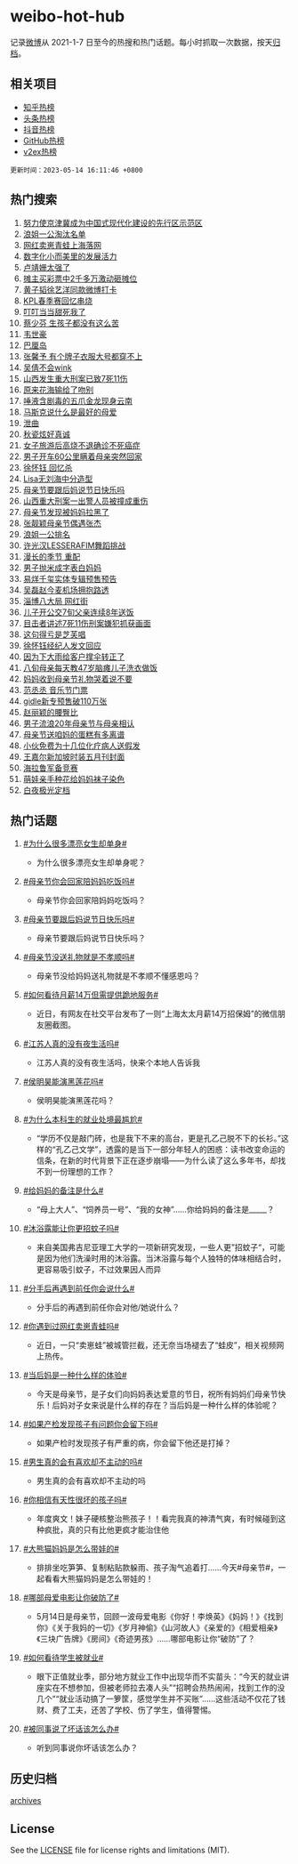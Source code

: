 # weibo-hot-hub

记录[微博](https://www.weibo.com)从 2021-1-7 日至今的热搜和热门话题。每小时抓取一次数据，按天[归档](archives)。

## 相关项目

- [知乎热榜](https://github.com/lonnyzhang423/zhihu-hot-hub)
- [头条热榜](https://github.com/lonnyzhang423/toutiao-hot-hub)
- [抖音热榜](https://github.com/lonnyzhang423/douyin-hot-hub)
- [GitHub热榜](https://github.com/lonnyzhang423/github-hot-hub)
- [v2ex热榜](https://github.com/lonnyzhang423/v2ex-hot-hub)


`更新时间：2023-05-14 16:11:46 +0800`

## 热门搜索

1. [努力使京津冀成为中国式现代化建设的先行区示范区](https://m.weibo.cn/search?containerid=100103type%3D1%26t%3D10%26q%3D%23%E5%8A%AA%E5%8A%9B%E4%BD%BF%E4%BA%AC%E6%B4%A5%E5%86%80%E6%88%90%E4%B8%BA%E4%B8%AD%E5%9B%BD%E5%BC%8F%E7%8E%B0%E4%BB%A3%E5%8C%96%E5%BB%BA%E8%AE%BE%E7%9A%84%E5%85%88%E8%A1%8C%E5%8C%BA%E7%A4%BA%E8%8C%83%E5%8C%BA%23&stream_entry_id=51&isnewpage=1&extparam=seat%3D1%26pos%3D0%26c_type%3D51%26dgr%3D0%26cate%3D10103%26stream_entry_id%3D51%26filter_type%3Drealtimehot%26display_time%3D1684051906%26pre_seqid%3D1684051906013027197139&luicode=10000011&lfid=106003type%253D25%2526t%253D3%2526disable_hot%253D1%2526filter_type%253Drealtimehot)
1. [浪姐一公淘汰名单](https://m.weibo.cn/search?containerid=100103type%3D1%26t%3D10%26q%3D%E6%B5%AA%E5%A7%90%E4%B8%80%E5%85%AC%E6%B7%98%E6%B1%B0%E5%90%8D%E5%8D%95&stream_entry_id=31&isnewpage=1&extparam=seat%3D1%26pos%3D0%26c_type%3D31%26lcate%3D5001%26flag%3D1%26q%3D%25E6%25B5%25AA%25E5%25A7%2590%25E4%25B8%2580%25E5%2585%25AC%25E6%25B7%2598%25E6%25B1%25B0%25E5%2590%258D%25E5%258D%2595%26band_rank%3D1%26filter_type%3Drealtimehot%26realpos%3D1%26dgr%3D0%26cate%3D5001%26stream_entry_id%3D31%26display_time%3D1684051906%26pre_seqid%3D1684051906013027197139&luicode=10000011&lfid=106003type%253D25%2526t%253D3%2526disable_hot%253D1%2526filter_type%253Drealtimehot)
1. [网红卖崽青蛙上海落网](https://m.weibo.cn/search?containerid=100103type%3D1%26t%3D10%26q%3D%23%E7%BD%91%E7%BA%A2%E5%8D%96%E5%B4%BD%E9%9D%92%E8%9B%99%E4%B8%8A%E6%B5%B7%E8%90%BD%E7%BD%91%23&stream_entry_id=31&isnewpage=1&extparam=seat%3D1%26pos%3D1%26c_type%3D31%26lcate%3D5001%26flag%3D2%26q%3D%2523%25E7%25BD%2591%25E7%25BA%25A2%25E5%258D%2596%25E5%25B4%25BD%25E9%259D%2592%25E8%259B%2599%25E4%25B8%258A%25E6%25B5%25B7%25E8%2590%25BD%25E7%25BD%2591%2523%26band_rank%3D2%26filter_type%3Drealtimehot%26realpos%3D2%26dgr%3D0%26cate%3D5001%26stream_entry_id%3D31%26display_time%3D1684051906%26pre_seqid%3D1684051906013027197139&luicode=10000011&lfid=106003type%253D25%2526t%253D3%2526disable_hot%253D1%2526filter_type%253Drealtimehot)
1. [数字化小而美里的发展活力](https://m.weibo.cn/search?containerid=100103type%3D1%26t%3D10%26q%3D%23%E6%95%B0%E5%AD%97%E5%8C%96%E5%B0%8F%E8%80%8C%E7%BE%8E%E9%87%8C%E7%9A%84%E5%8F%91%E5%B1%95%E6%B4%BB%E5%8A%9B%23&stream_entry_id=31&isnewpage=1&extparam=seat%3D1%26pos%3D2%26c_type%3D31%26lcate%3D5001%26flag%3D0%26q%3D%2523%25E6%2595%25B0%25E5%25AD%2597%25E5%258C%2596%25E5%25B0%258F%25E8%2580%258C%25E7%25BE%258E%25E9%2587%258C%25E7%259A%2584%25E5%258F%2591%25E5%25B1%2595%25E6%25B4%25BB%25E5%258A%259B%2523%26band_rank%3D3%26filter_type%3Drealtimehot%26realpos%3D3%26dgr%3D0%26cate%3D5001%26stream_entry_id%3D31%26display_time%3D1684051906%26pre_seqid%3D1684051906013027197139&luicode=10000011&lfid=106003type%253D25%2526t%253D3%2526disable_hot%253D1%2526filter_type%253Drealtimehot)
1. [卢靖姗太强了](https://m.weibo.cn/search?containerid=100103type%3D1%26t%3D10%26q%3D%E5%8D%A2%E9%9D%96%E5%A7%97%E5%A4%AA%E5%BC%BA%E4%BA%86&stream_entry_id=31&isnewpage=1&extparam=seat%3D1%26pos%3D3%26c_type%3D31%26lcate%3D5001%26flag%3D2%26q%3D%25E5%258D%25A2%25E9%259D%2596%25E5%25A7%2597%25E5%25A4%25AA%25E5%25BC%25BA%25E4%25BA%2586%26band_rank%3D4%26filter_type%3Drealtimehot%26realpos%3D4%26dgr%3D0%26cate%3D5001%26stream_entry_id%3D31%26display_time%3D1684051906%26pre_seqid%3D1684051906013027197139&luicode=10000011&lfid=106003type%253D25%2526t%253D3%2526disable_hot%253D1%2526filter_type%253Drealtimehot)
1. [摊主买彩票中2千多万激动砸摊位](https://m.weibo.cn/search?containerid=100103type%3D1%26t%3D10%26q%3D%23%E6%91%8A%E4%B8%BB%E4%B9%B0%E5%BD%A9%E7%A5%A8%E4%B8%AD2%E5%8D%83%E5%A4%9A%E4%B8%87%E6%BF%80%E5%8A%A8%E7%A0%B8%E6%91%8A%E4%BD%8D%23&stream_entry_id=31&isnewpage=1&extparam=seat%3D1%26pos%3D4%26c_type%3D31%26lcate%3D5001%26flag%3D2%26q%3D%2523%25E6%2591%258A%25E4%25B8%25BB%25E4%25B9%25B0%25E5%25BD%25A9%25E7%25A5%25A8%25E4%25B8%25AD2%25E5%258D%2583%25E5%25A4%259A%25E4%25B8%2587%25E6%25BF%2580%25E5%258A%25A8%25E7%25A0%25B8%25E6%2591%258A%25E4%25BD%258D%2523%26band_rank%3D5%26filter_type%3Drealtimehot%26realpos%3D5%26dgr%3D0%26cate%3D5001%26stream_entry_id%3D31%26display_time%3D1684051906%26pre_seqid%3D1684051906013027197139&luicode=10000011&lfid=106003type%253D25%2526t%253D3%2526disable_hot%253D1%2526filter_type%253Drealtimehot)
1. [黄子韬徐艺洋同款微博打卡](https://m.weibo.cn/search?containerid=100103type%3D1%26t%3D10%26q%3D%23%E9%BB%84%E5%AD%90%E9%9F%AC%E5%BE%90%E8%89%BA%E6%B4%8B%E5%90%8C%E6%AC%BE%E5%BE%AE%E5%8D%9A%E6%89%93%E5%8D%A1%23&stream_entry_id=31&isnewpage=1&extparam=seat%3D1%26pos%3D5%26c_type%3D31%26lcate%3D5001%26flag%3D1%26q%3D%2523%25E9%25BB%2584%25E5%25AD%2590%25E9%259F%25AC%25E5%25BE%2590%25E8%2589%25BA%25E6%25B4%258B%25E5%2590%258C%25E6%25AC%25BE%25E5%25BE%25AE%25E5%258D%259A%25E6%2589%2593%25E5%258D%25A1%2523%26band_rank%3D6%26filter_type%3Drealtimehot%26realpos%3D6%26dgr%3D0%26cate%3D5001%26stream_entry_id%3D31%26display_time%3D1684051906%26pre_seqid%3D1684051906013027197139&luicode=10000011&lfid=106003type%253D25%2526t%253D3%2526disable_hot%253D1%2526filter_type%253Drealtimehot)
1. [KPL春季赛回忆串烧](https://m.weibo.cn/search?containerid=100103type%3D1%26t%3D10%26q%3D%23KPL%E6%98%A5%E5%AD%A3%E8%B5%9B%E5%9B%9E%E5%BF%86%E4%B8%B2%E7%83%A7%23&stream_entry_id=31&isnewpage=1&extparam=seat%3D1%26pos%3D6%26c_type%3D31%26lcate%3D5001%26adid%3D189089%26q%3D%2523KPL%25E6%2598%25A5%25E5%25AD%25A3%25E8%25B5%259B%25E5%259B%259E%25E5%25BF%2586%25E4%25B8%25B2%25E7%2583%25A7%2523%26band_rank%3D7%26filter_type%3Drealtimehot%26stream_entry_id%3D31%26dgr%3D0%26is_ad_pos%3D1%26cate%3D5001%26display_time%3D1684051906%26pre_seqid%3D1684051906013027197139&luicode=10000011&lfid=106003type%253D25%2526t%253D3%2526disable_hot%253D1%2526filter_type%253Drealtimehot)
1. [叮叮当当甜死我了](https://m.weibo.cn/search?containerid=100103type%3D1%26t%3D10%26q%3D%E5%8F%AE%E5%8F%AE%E5%BD%93%E5%BD%93%E7%94%9C%E6%AD%BB%E6%88%91%E4%BA%86&stream_entry_id=31&isnewpage=1&extparam=seat%3D1%26pos%3D7%26c_type%3D31%26lcate%3D5001%26flag%3D16%26q%3D%25E5%258F%25AE%25E5%258F%25AE%25E5%25BD%2593%25E5%25BD%2593%25E7%2594%259C%25E6%25AD%25BB%25E6%2588%2591%25E4%25BA%2586%26band_rank%3D7%26filter_type%3Drealtimehot%26realpos%3D7%26dgr%3D0%26cate%3D5001%26stream_entry_id%3D31%26display_time%3D1684051906%26pre_seqid%3D1684051906013027197139&luicode=10000011&lfid=106003type%253D25%2526t%253D3%2526disable_hot%253D1%2526filter_type%253Drealtimehot)
1. [蔡少芬 生孩子都没有这么苦](https://m.weibo.cn/search?containerid=100103type%3D1%26t%3D10%26q%3D%E8%94%A1%E5%B0%91%E8%8A%AC+%E7%94%9F%E5%AD%A9%E5%AD%90%E9%83%BD%E6%B2%A1%E6%9C%89%E8%BF%99%E4%B9%88%E8%8B%A6&stream_entry_id=31&isnewpage=1&extparam=seat%3D1%26pos%3D8%26c_type%3D31%26lcate%3D5001%26flag%3D2%26q%3D%25E8%2594%25A1%25E5%25B0%2591%25E8%258A%25AC%2520%25E7%2594%259F%25E5%25AD%25A9%25E5%25AD%2590%25E9%2583%25BD%25E6%25B2%25A1%25E6%259C%2589%25E8%25BF%2599%25E4%25B9%2588%25E8%258B%25A6%26band_rank%3D8%26filter_type%3Drealtimehot%26realpos%3D8%26dgr%3D0%26cate%3D5001%26stream_entry_id%3D31%26display_time%3D1684051906%26pre_seqid%3D1684051906013027197139&luicode=10000011&lfid=106003type%253D25%2526t%253D3%2526disable_hot%253D1%2526filter_type%253Drealtimehot)
1. [韦世豪](https://m.weibo.cn/search?containerid=100103type%3D1%26t%3D10%26q%3D%E9%9F%A6%E4%B8%96%E8%B1%AA&stream_entry_id=31&isnewpage=1&extparam=seat%3D1%26pos%3D9%26c_type%3D31%26lcate%3D5001%26flag%3D1%26q%3D%25E9%259F%25A6%25E4%25B8%2596%25E8%25B1%25AA%26band_rank%3D9%26filter_type%3Drealtimehot%26realpos%3D9%26dgr%3D0%26cate%3D5001%26stream_entry_id%3D31%26display_time%3D1684051906%26pre_seqid%3D1684051906013027197139&luicode=10000011&lfid=106003type%253D25%2526t%253D3%2526disable_hot%253D1%2526filter_type%253Drealtimehot)
1. [巴厘岛](https://m.weibo.cn/search?containerid=100103type%3D1%26t%3D10%26q%3D%E5%B7%B4%E5%8E%98%E5%B2%9B&stream_entry_id=31&isnewpage=1&extparam=seat%3D1%26pos%3D10%26c_type%3D31%26lcate%3D5001%26flag%3D0%26q%3D%25E5%25B7%25B4%25E5%258E%2598%25E5%25B2%259B%26band_rank%3D10%26filter_type%3Drealtimehot%26realpos%3D10%26dgr%3D0%26cate%3D5001%26stream_entry_id%3D31%26display_time%3D1684051906%26pre_seqid%3D1684051906013027197139&luicode=10000011&lfid=106003type%253D25%2526t%253D3%2526disable_hot%253D1%2526filter_type%253Drealtimehot)
1. [张馨予 有个牌子衣服大号都穿不上](https://m.weibo.cn/search?containerid=100103type%3D1%26t%3D10%26q%3D%E5%BC%A0%E9%A6%A8%E4%BA%88+%E6%9C%89%E4%B8%AA%E7%89%8C%E5%AD%90%E8%A1%A3%E6%9C%8D%E5%A4%A7%E5%8F%B7%E9%83%BD%E7%A9%BF%E4%B8%8D%E4%B8%8A&stream_entry_id=31&isnewpage=1&extparam=seat%3D1%26pos%3D11%26c_type%3D31%26lcate%3D5001%26flag%3D2%26q%3D%25E5%25BC%25A0%25E9%25A6%25A8%25E4%25BA%2588%2520%25E6%259C%2589%25E4%25B8%25AA%25E7%2589%258C%25E5%25AD%2590%25E8%25A1%25A3%25E6%259C%258D%25E5%25A4%25A7%25E5%258F%25B7%25E9%2583%25BD%25E7%25A9%25BF%25E4%25B8%258D%25E4%25B8%258A%26band_rank%3D11%26filter_type%3Drealtimehot%26realpos%3D11%26dgr%3D0%26cate%3D5001%26stream_entry_id%3D31%26display_time%3D1684051906%26pre_seqid%3D1684051906013027197139&luicode=10000011&lfid=106003type%253D25%2526t%253D3%2526disable_hot%253D1%2526filter_type%253Drealtimehot)
1. [吴倩不会wink](https://m.weibo.cn/search?containerid=100103type%3D1%26t%3D10%26q%3D%23%E5%90%B4%E5%80%A9%E4%B8%8D%E4%BC%9Awink%23&stream_entry_id=31&isnewpage=1&extparam=seat%3D1%26pos%3D12%26c_type%3D31%26lcate%3D5001%26flag%3D0%26q%3D%2523%25E5%2590%25B4%25E5%2580%25A9%25E4%25B8%258D%25E4%25BC%259Awink%2523%26band_rank%3D12%26filter_type%3Drealtimehot%26realpos%3D12%26dgr%3D0%26cate%3D5001%26stream_entry_id%3D31%26display_time%3D1684051906%26pre_seqid%3D1684051906013027197139&luicode=10000011&lfid=106003type%253D25%2526t%253D3%2526disable_hot%253D1%2526filter_type%253Drealtimehot)
1. [山西发生重大刑案已致7死11伤](https://m.weibo.cn/search?containerid=100103type%3D1%26t%3D10%26q%3D%23%E5%B1%B1%E8%A5%BF%E5%8F%91%E7%94%9F%E9%87%8D%E5%A4%A7%E5%88%91%E6%A1%88%E5%B7%B2%E8%87%B47%E6%AD%BB11%E4%BC%A4%23&stream_entry_id=31&isnewpage=1&extparam=seat%3D1%26pos%3D13%26c_type%3D31%26lcate%3D5001%26flag%3D0%26q%3D%2523%25E5%25B1%25B1%25E8%25A5%25BF%25E5%258F%2591%25E7%2594%259F%25E9%2587%258D%25E5%25A4%25A7%25E5%2588%2591%25E6%25A1%2588%25E5%25B7%25B2%25E8%2587%25B47%25E6%25AD%25BB11%25E4%25BC%25A4%2523%26band_rank%3D13%26filter_type%3Drealtimehot%26realpos%3D13%26dgr%3D0%26cate%3D5001%26stream_entry_id%3D31%26display_time%3D1684051906%26pre_seqid%3D1684051906013027197139&luicode=10000011&lfid=106003type%253D25%2526t%253D3%2526disable_hot%253D1%2526filter_type%253Drealtimehot)
1. [原来花海输给了吻别](https://m.weibo.cn/search?containerid=100103type%3D1%26t%3D10%26q%3D%E5%8E%9F%E6%9D%A5%E8%8A%B1%E6%B5%B7%E8%BE%93%E7%BB%99%E4%BA%86%E5%90%BB%E5%88%AB&stream_entry_id=31&isnewpage=1&extparam=seat%3D1%26pos%3D14%26c_type%3D31%26lcate%3D5001%26flag%3D0%26q%3D%25E5%258E%259F%25E6%259D%25A5%25E8%258A%25B1%25E6%25B5%25B7%25E8%25BE%2593%25E7%25BB%2599%25E4%25BA%2586%25E5%2590%25BB%25E5%2588%25AB%26band_rank%3D14%26filter_type%3Drealtimehot%26realpos%3D14%26dgr%3D0%26cate%3D5001%26stream_entry_id%3D31%26display_time%3D1684051906%26pre_seqid%3D1684051906013027197139&luicode=10000011&lfid=106003type%253D25%2526t%253D3%2526disable_hot%253D1%2526filter_type%253Drealtimehot)
1. [唾液含剧毒的五爪金龙现身云南](https://m.weibo.cn/search?containerid=100103type%3D1%26t%3D10%26q%3D%23%E5%94%BE%E6%B6%B2%E5%90%AB%E5%89%A7%E6%AF%92%E7%9A%84%E4%BA%94%E7%88%AA%E9%87%91%E9%BE%99%E7%8E%B0%E8%BA%AB%E4%BA%91%E5%8D%97%23&stream_entry_id=31&isnewpage=1&extparam=seat%3D1%26pos%3D15%26c_type%3D31%26lcate%3D5001%26flag%3D0%26q%3D%2523%25E5%2594%25BE%25E6%25B6%25B2%25E5%2590%25AB%25E5%2589%25A7%25E6%25AF%2592%25E7%259A%2584%25E4%25BA%2594%25E7%2588%25AA%25E9%2587%2591%25E9%25BE%2599%25E7%258E%25B0%25E8%25BA%25AB%25E4%25BA%2591%25E5%258D%2597%2523%26band_rank%3D15%26filter_type%3Drealtimehot%26realpos%3D15%26dgr%3D0%26cate%3D5001%26stream_entry_id%3D31%26display_time%3D1684051906%26pre_seqid%3D1684051906013027197139&luicode=10000011&lfid=106003type%253D25%2526t%253D3%2526disable_hot%253D1%2526filter_type%253Drealtimehot)
1. [马斯克说什么是最好的母爱](https://m.weibo.cn/search?containerid=100103type%3D1%26t%3D10%26q%3D%23%E9%A9%AC%E6%96%AF%E5%85%8B%E8%AF%B4%E4%BB%80%E4%B9%88%E6%98%AF%E6%9C%80%E5%A5%BD%E7%9A%84%E6%AF%8D%E7%88%B1%23&stream_entry_id=31&isnewpage=1&extparam=seat%3D1%26pos%3D16%26c_type%3D31%26lcate%3D5001%26adid%3D189062%26q%3D%2523%25E9%25A9%25AC%25E6%2596%25AF%25E5%2585%258B%25E8%25AF%25B4%25E4%25BB%2580%25E4%25B9%2588%25E6%2598%25AF%25E6%259C%2580%25E5%25A5%25BD%25E7%259A%2584%25E6%25AF%258D%25E7%2588%25B1%2523%26band_rank%3D16%26filter_type%3Drealtimehot%26realpos%3D16%26dgr%3D0%26cate%3D5001%26stream_entry_id%3D31%26flag%3D0%26display_time%3D1684051906%26pre_seqid%3D1684051906013027197139&luicode=10000011&lfid=106003type%253D25%2526t%253D3%2526disable_hot%253D1%2526filter_type%253Drealtimehot)
1. [泄曲](https://m.weibo.cn/search?containerid=100103type%3D1%26t%3D10%26q%3D%E6%B3%84%E6%9B%B2&stream_entry_id=31&isnewpage=1&extparam=seat%3D1%26pos%3D17%26c_type%3D31%26lcate%3D5001%26flag%3D1%26q%3D%25E6%25B3%2584%25E6%259B%25B2%26band_rank%3D17%26filter_type%3Drealtimehot%26realpos%3D17%26dgr%3D0%26cate%3D5001%26stream_entry_id%3D31%26display_time%3D1684051906%26pre_seqid%3D1684051906013027197139&luicode=10000011&lfid=106003type%253D25%2526t%253D3%2526disable_hot%253D1%2526filter_type%253Drealtimehot)
1. [秋瓷炫好真诚](https://m.weibo.cn/search?containerid=100103type%3D1%26t%3D10%26q%3D%E7%A7%8B%E7%93%B7%E7%82%AB%E5%A5%BD%E7%9C%9F%E8%AF%9A&stream_entry_id=31&isnewpage=1&extparam=seat%3D1%26pos%3D18%26c_type%3D31%26lcate%3D5001%26flag%3D0%26q%3D%25E7%25A7%258B%25E7%2593%25B7%25E7%2582%25AB%25E5%25A5%25BD%25E7%259C%259F%25E8%25AF%259A%26band_rank%3D18%26filter_type%3Drealtimehot%26realpos%3D18%26dgr%3D0%26cate%3D5001%26stream_entry_id%3D31%26display_time%3D1684051906%26pre_seqid%3D1684051906013027197139&luicode=10000011&lfid=106003type%253D25%2526t%253D3%2526disable_hot%253D1%2526filter_type%253Drealtimehot)
1. [女子旅游后高烧不退确诊不死癌症](https://m.weibo.cn/search?containerid=100103type%3D1%26t%3D10%26q%3D%23%E5%A5%B3%E5%AD%90%E6%97%85%E6%B8%B8%E5%90%8E%E9%AB%98%E7%83%A7%E4%B8%8D%E9%80%80%E7%A1%AE%E8%AF%8A%E4%B8%8D%E6%AD%BB%E7%99%8C%E7%97%87%23&stream_entry_id=31&isnewpage=1&extparam=seat%3D1%26pos%3D19%26c_type%3D31%26lcate%3D5001%26flag%3D0%26q%3D%2523%25E5%25A5%25B3%25E5%25AD%2590%25E6%2597%2585%25E6%25B8%25B8%25E5%2590%258E%25E9%25AB%2598%25E7%2583%25A7%25E4%25B8%258D%25E9%2580%2580%25E7%25A1%25AE%25E8%25AF%258A%25E4%25B8%258D%25E6%25AD%25BB%25E7%2599%258C%25E7%2597%2587%2523%26band_rank%3D19%26filter_type%3Drealtimehot%26realpos%3D19%26dgr%3D0%26cate%3D5001%26stream_entry_id%3D31%26display_time%3D1684051906%26pre_seqid%3D1684051906013027197139&luicode=10000011&lfid=106003type%253D25%2526t%253D3%2526disable_hot%253D1%2526filter_type%253Drealtimehot)
1. [男子开车60公里瞒着母亲突然回家](https://m.weibo.cn/search?containerid=100103type%3D1%26t%3D10%26q%3D%23%E7%94%B7%E5%AD%90%E5%BC%80%E8%BD%A660%E5%85%AC%E9%87%8C%E7%9E%92%E7%9D%80%E6%AF%8D%E4%BA%B2%E7%AA%81%E7%84%B6%E5%9B%9E%E5%AE%B6%23&stream_entry_id=31&isnewpage=1&extparam=seat%3D1%26pos%3D20%26c_type%3D31%26lcate%3D5001%26flag%3D1%26q%3D%2523%25E7%2594%25B7%25E5%25AD%2590%25E5%25BC%2580%25E8%25BD%25A660%25E5%2585%25AC%25E9%2587%258C%25E7%259E%2592%25E7%259D%2580%25E6%25AF%258D%25E4%25BA%25B2%25E7%25AA%2581%25E7%2584%25B6%25E5%259B%259E%25E5%25AE%25B6%2523%26band_rank%3D20%26filter_type%3Drealtimehot%26realpos%3D20%26dgr%3D0%26cate%3D5001%26stream_entry_id%3D31%26display_time%3D1684051906%26pre_seqid%3D1684051906013027197139&luicode=10000011&lfid=106003type%253D25%2526t%253D3%2526disable_hot%253D1%2526filter_type%253Drealtimehot)
1. [徐怀钰 回忆杀](https://m.weibo.cn/search?containerid=100103type%3D1%26t%3D10%26q%3D%E5%BE%90%E6%80%80%E9%92%B0+%E5%9B%9E%E5%BF%86%E6%9D%80&stream_entry_id=31&isnewpage=1&extparam=seat%3D1%26pos%3D21%26c_type%3D31%26lcate%3D5001%26flag%3D0%26q%3D%25E5%25BE%2590%25E6%2580%2580%25E9%2592%25B0%2520%25E5%259B%259E%25E5%25BF%2586%25E6%259D%2580%26band_rank%3D21%26filter_type%3Drealtimehot%26realpos%3D21%26dgr%3D0%26cate%3D5001%26stream_entry_id%3D31%26display_time%3D1684051906%26pre_seqid%3D1684051906013027197139&luicode=10000011&lfid=106003type%253D25%2526t%253D3%2526disable_hot%253D1%2526filter_type%253Drealtimehot)
1. [Lisa无刘海中分造型](https://m.weibo.cn/search?containerid=100103type%3D1%26t%3D10%26q%3D%23Lisa%E6%97%A0%E5%88%98%E6%B5%B7%E4%B8%AD%E5%88%86%E9%80%A0%E5%9E%8B%23&stream_entry_id=31&isnewpage=1&extparam=seat%3D1%26pos%3D22%26c_type%3D31%26lcate%3D5001%26flag%3D0%26q%3D%2523Lisa%25E6%2597%25A0%25E5%2588%2598%25E6%25B5%25B7%25E4%25B8%25AD%25E5%2588%2586%25E9%2580%25A0%25E5%259E%258B%2523%26band_rank%3D22%26filter_type%3Drealtimehot%26realpos%3D22%26dgr%3D0%26cate%3D5001%26stream_entry_id%3D31%26display_time%3D1684051906%26pre_seqid%3D1684051906013027197139&luicode=10000011&lfid=106003type%253D25%2526t%253D3%2526disable_hot%253D1%2526filter_type%253Drealtimehot)
1. [母亲节要跟后妈说节日快乐吗](https://m.weibo.cn/search?containerid=100103type%3D1%26t%3D10%26q%3D%23%E6%AF%8D%E4%BA%B2%E8%8A%82%E8%A6%81%E8%B7%9F%E5%90%8E%E5%A6%88%E8%AF%B4%E8%8A%82%E6%97%A5%E5%BF%AB%E4%B9%90%E5%90%97%23&stream_entry_id=31&isnewpage=1&extparam=seat%3D1%26pos%3D23%26c_type%3D31%26lcate%3D5001%26flag%3D0%26q%3D%2523%25E6%25AF%258D%25E4%25BA%25B2%25E8%258A%2582%25E8%25A6%2581%25E8%25B7%259F%25E5%2590%258E%25E5%25A6%2588%25E8%25AF%25B4%25E8%258A%2582%25E6%2597%25A5%25E5%25BF%25AB%25E4%25B9%2590%25E5%2590%2597%2523%26band_rank%3D23%26filter_type%3Drealtimehot%26realpos%3D23%26dgr%3D0%26cate%3D5001%26stream_entry_id%3D31%26display_time%3D1684051906%26pre_seqid%3D1684051906013027197139&luicode=10000011&lfid=106003type%253D25%2526t%253D3%2526disable_hot%253D1%2526filter_type%253Drealtimehot)
1. [山西重大刑案一出警人员被撞成重伤](https://m.weibo.cn/search?containerid=100103type%3D1%26t%3D10%26q%3D%23%E5%B1%B1%E8%A5%BF%E9%87%8D%E5%A4%A7%E5%88%91%E6%A1%88%E4%B8%80%E5%87%BA%E8%AD%A6%E4%BA%BA%E5%91%98%E8%A2%AB%E6%92%9E%E6%88%90%E9%87%8D%E4%BC%A4%23&stream_entry_id=31&isnewpage=1&extparam=seat%3D1%26pos%3D24%26c_type%3D31%26lcate%3D5001%26flag%3D1%26q%3D%2523%25E5%25B1%25B1%25E8%25A5%25BF%25E9%2587%258D%25E5%25A4%25A7%25E5%2588%2591%25E6%25A1%2588%25E4%25B8%2580%25E5%2587%25BA%25E8%25AD%25A6%25E4%25BA%25BA%25E5%2591%2598%25E8%25A2%25AB%25E6%2592%259E%25E6%2588%2590%25E9%2587%258D%25E4%25BC%25A4%2523%26band_rank%3D24%26filter_type%3Drealtimehot%26realpos%3D24%26dgr%3D0%26cate%3D5001%26stream_entry_id%3D31%26display_time%3D1684051906%26pre_seqid%3D1684051906013027197139&luicode=10000011&lfid=106003type%253D25%2526t%253D3%2526disable_hot%253D1%2526filter_type%253Drealtimehot)
1. [母亲节发现被妈妈拉黑了](https://m.weibo.cn/search?containerid=100103type%3D1%26t%3D10%26q%3D%23%E6%AF%8D%E4%BA%B2%E8%8A%82%E5%8F%91%E7%8E%B0%E8%A2%AB%E5%A6%88%E5%A6%88%E6%8B%89%E9%BB%91%E4%BA%86%23&stream_entry_id=31&isnewpage=1&extparam=seat%3D1%26pos%3D25%26c_type%3D31%26lcate%3D5001%26flag%3D1%26q%3D%2523%25E6%25AF%258D%25E4%25BA%25B2%25E8%258A%2582%25E5%258F%2591%25E7%258E%25B0%25E8%25A2%25AB%25E5%25A6%2588%25E5%25A6%2588%25E6%258B%2589%25E9%25BB%2591%25E4%25BA%2586%2523%26band_rank%3D25%26filter_type%3Drealtimehot%26realpos%3D25%26dgr%3D0%26cate%3D5001%26stream_entry_id%3D31%26display_time%3D1684051906%26pre_seqid%3D1684051906013027197139&luicode=10000011&lfid=106003type%253D25%2526t%253D3%2526disable_hot%253D1%2526filter_type%253Drealtimehot)
1. [张靓颖母亲节偶遇张杰](https://m.weibo.cn/search?containerid=100103type%3D1%26t%3D10%26q%3D%23%E5%BC%A0%E9%9D%93%E9%A2%96%E6%AF%8D%E4%BA%B2%E8%8A%82%E5%81%B6%E9%81%87%E5%BC%A0%E6%9D%B0%23&stream_entry_id=31&isnewpage=1&extparam=seat%3D1%26pos%3D26%26c_type%3D31%26lcate%3D5001%26flag%3D1%26q%3D%2523%25E5%25BC%25A0%25E9%259D%2593%25E9%25A2%2596%25E6%25AF%258D%25E4%25BA%25B2%25E8%258A%2582%25E5%2581%25B6%25E9%2581%2587%25E5%25BC%25A0%25E6%259D%25B0%2523%26band_rank%3D26%26filter_type%3Drealtimehot%26realpos%3D26%26dgr%3D0%26cate%3D5001%26stream_entry_id%3D31%26display_time%3D1684051906%26pre_seqid%3D1684051906013027197139&luicode=10000011&lfid=106003type%253D25%2526t%253D3%2526disable_hot%253D1%2526filter_type%253Drealtimehot)
1. [浪姐一公排名](https://m.weibo.cn/search?containerid=100103type%3D1%26t%3D10%26q%3D%E6%B5%AA%E5%A7%90%E4%B8%80%E5%85%AC%E6%8E%92%E5%90%8D&stream_entry_id=31&isnewpage=1&extparam=seat%3D1%26pos%3D27%26c_type%3D31%26lcate%3D5001%26flag%3D0%26q%3D%25E6%25B5%25AA%25E5%25A7%2590%25E4%25B8%2580%25E5%2585%25AC%25E6%258E%2592%25E5%2590%258D%26band_rank%3D27%26filter_type%3Drealtimehot%26realpos%3D27%26dgr%3D0%26cate%3D5001%26stream_entry_id%3D31%26display_time%3D1684051906%26pre_seqid%3D1684051906013027197139&luicode=10000011&lfid=106003type%253D25%2526t%253D3%2526disable_hot%253D1%2526filter_type%253Drealtimehot)
1. [许光汉LESSERAFIM舞蹈挑战](https://m.weibo.cn/search?containerid=100103type%3D1%26t%3D10%26q%3D%23%E8%AE%B8%E5%85%89%E6%B1%89LESSERAFIM%E8%88%9E%E8%B9%88%E6%8C%91%E6%88%98%23&stream_entry_id=31&isnewpage=1&extparam=seat%3D1%26pos%3D28%26c_type%3D31%26lcate%3D5001%26flag%3D0%26q%3D%2523%25E8%25AE%25B8%25E5%2585%2589%25E6%25B1%2589LESSERAFIM%25E8%2588%259E%25E8%25B9%2588%25E6%258C%2591%25E6%2588%2598%2523%26band_rank%3D28%26filter_type%3Drealtimehot%26realpos%3D28%26dgr%3D0%26cate%3D5001%26stream_entry_id%3D31%26display_time%3D1684051906%26pre_seqid%3D1684051906013027197139&luicode=10000011&lfid=106003type%253D25%2526t%253D3%2526disable_hot%253D1%2526filter_type%253Drealtimehot)
1. [漫长的季节 重配](https://m.weibo.cn/search?containerid=100103type%3D1%26t%3D10%26q%3D%E6%BC%AB%E9%95%BF%E7%9A%84%E5%AD%A3%E8%8A%82+%E9%87%8D%E9%85%8D&stream_entry_id=31&isnewpage=1&extparam=seat%3D1%26pos%3D29%26c_type%3D31%26lcate%3D5001%26flag%3D1%26q%3D%25E6%25BC%25AB%25E9%2595%25BF%25E7%259A%2584%25E5%25AD%25A3%25E8%258A%2582%2520%25E9%2587%258D%25E9%2585%258D%26band_rank%3D29%26filter_type%3Drealtimehot%26realpos%3D29%26dgr%3D0%26cate%3D5001%26stream_entry_id%3D31%26display_time%3D1684051906%26pre_seqid%3D1684051906013027197139&luicode=10000011&lfid=106003type%253D25%2526t%253D3%2526disable_hot%253D1%2526filter_type%253Drealtimehot)
1. [男子抛米成字表白妈妈](https://m.weibo.cn/search?containerid=100103type%3D1%26t%3D10%26q%3D%23%E7%94%B7%E5%AD%90%E6%8A%9B%E7%B1%B3%E6%88%90%E5%AD%97%E8%A1%A8%E7%99%BD%E5%A6%88%E5%A6%88%23&stream_entry_id=31&isnewpage=1&extparam=seat%3D1%26pos%3D30%26c_type%3D31%26lcate%3D5001%26flag%3D1%26q%3D%2523%25E7%2594%25B7%25E5%25AD%2590%25E6%258A%259B%25E7%25B1%25B3%25E6%2588%2590%25E5%25AD%2597%25E8%25A1%25A8%25E7%2599%25BD%25E5%25A6%2588%25E5%25A6%2588%2523%26band_rank%3D30%26filter_type%3Drealtimehot%26realpos%3D30%26dgr%3D0%26cate%3D5001%26stream_entry_id%3D31%26display_time%3D1684051906%26pre_seqid%3D1684051906013027197139&luicode=10000011&lfid=106003type%253D25%2526t%253D3%2526disable_hot%253D1%2526filter_type%253Drealtimehot)
1. [易烊千玺实体专辑预售预告](https://m.weibo.cn/search?containerid=100103type%3D1%26t%3D10%26q%3D%23%E6%98%93%E7%83%8A%E5%8D%83%E7%8E%BA%E5%AE%9E%E4%BD%93%E4%B8%93%E8%BE%91%E9%A2%84%E5%94%AE%E9%A2%84%E5%91%8A%23&stream_entry_id=31&isnewpage=1&extparam=seat%3D1%26pos%3D31%26c_type%3D31%26lcate%3D5001%26flag%3D0%26q%3D%2523%25E6%2598%2593%25E7%2583%258A%25E5%258D%2583%25E7%258E%25BA%25E5%25AE%259E%25E4%25BD%2593%25E4%25B8%2593%25E8%25BE%2591%25E9%25A2%2584%25E5%2594%25AE%25E9%25A2%2584%25E5%2591%258A%2523%26band_rank%3D31%26filter_type%3Drealtimehot%26realpos%3D31%26dgr%3D0%26cate%3D5001%26stream_entry_id%3D31%26display_time%3D1684051906%26pre_seqid%3D1684051906013027197139&luicode=10000011&lfid=106003type%253D25%2526t%253D3%2526disable_hot%253D1%2526filter_type%253Drealtimehot)
1. [吴磊赵今麦机场拥抱路透](https://m.weibo.cn/search?containerid=100103type%3D1%26t%3D10%26q%3D%23%E5%90%B4%E7%A3%8A%E8%B5%B5%E4%BB%8A%E9%BA%A6%E6%9C%BA%E5%9C%BA%E6%8B%A5%E6%8A%B1%E8%B7%AF%E9%80%8F%23&stream_entry_id=31&isnewpage=1&extparam=seat%3D1%26pos%3D32%26c_type%3D31%26lcate%3D5001%26flag%3D1%26q%3D%2523%25E5%2590%25B4%25E7%25A3%258A%25E8%25B5%25B5%25E4%25BB%258A%25E9%25BA%25A6%25E6%259C%25BA%25E5%259C%25BA%25E6%258B%25A5%25E6%258A%25B1%25E8%25B7%25AF%25E9%2580%258F%2523%26band_rank%3D32%26filter_type%3Drealtimehot%26realpos%3D32%26dgr%3D0%26cate%3D5001%26stream_entry_id%3D31%26display_time%3D1684051906%26pre_seqid%3D1684051906013027197139&luicode=10000011&lfid=106003type%253D25%2526t%253D3%2526disable_hot%253D1%2526filter_type%253Drealtimehot)
1. [淄博八大局 网红街](https://m.weibo.cn/search?containerid=100103type%3D1%26t%3D10%26q%3D%E6%B7%84%E5%8D%9A%E5%85%AB%E5%A4%A7%E5%B1%80+%E7%BD%91%E7%BA%A2%E8%A1%97&stream_entry_id=31&isnewpage=1&extparam=seat%3D1%26pos%3D33%26c_type%3D31%26lcate%3D5001%26flag%3D0%26q%3D%25E6%25B7%2584%25E5%258D%259A%25E5%2585%25AB%25E5%25A4%25A7%25E5%25B1%2580%2520%25E7%25BD%2591%25E7%25BA%25A2%25E8%25A1%2597%26band_rank%3D33%26filter_type%3Drealtimehot%26realpos%3D33%26dgr%3D0%26cate%3D5001%26stream_entry_id%3D31%26display_time%3D1684051906%26pre_seqid%3D1684051906013027197139&luicode=10000011&lfid=106003type%253D25%2526t%253D3%2526disable_hot%253D1%2526filter_type%253Drealtimehot)
1. [儿子开公交7旬父亲连续8年送饭](https://m.weibo.cn/search?containerid=100103type%3D1%26t%3D10%26q%3D%23%E5%84%BF%E5%AD%90%E5%BC%80%E5%85%AC%E4%BA%A47%E6%97%AC%E7%88%B6%E4%BA%B2%E8%BF%9E%E7%BB%AD8%E5%B9%B4%E9%80%81%E9%A5%AD%23&stream_entry_id=31&isnewpage=1&extparam=seat%3D1%26pos%3D34%26c_type%3D31%26lcate%3D5001%26flag%3D0%26q%3D%2523%25E5%2584%25BF%25E5%25AD%2590%25E5%25BC%2580%25E5%2585%25AC%25E4%25BA%25A47%25E6%2597%25AC%25E7%2588%25B6%25E4%25BA%25B2%25E8%25BF%259E%25E7%25BB%25AD8%25E5%25B9%25B4%25E9%2580%2581%25E9%25A5%25AD%2523%26band_rank%3D34%26filter_type%3Drealtimehot%26realpos%3D34%26dgr%3D0%26cate%3D5001%26stream_entry_id%3D31%26display_time%3D1684051906%26pre_seqid%3D1684051906013027197139&luicode=10000011&lfid=106003type%253D25%2526t%253D3%2526disable_hot%253D1%2526filter_type%253Drealtimehot)
1. [目击者讲述7死11伤刑案嫌犯抓获画面](https://m.weibo.cn/search?containerid=100103type%3D1%26t%3D10%26q%3D%23%E7%9B%AE%E5%87%BB%E8%80%85%E8%AE%B2%E8%BF%B07%E6%AD%BB11%E4%BC%A4%E5%88%91%E6%A1%88%E5%AB%8C%E7%8A%AF%E6%8A%93%E8%8E%B7%E7%94%BB%E9%9D%A2%23&stream_entry_id=31&isnewpage=1&extparam=seat%3D1%26pos%3D35%26c_type%3D31%26lcate%3D5001%26flag%3D0%26q%3D%2523%25E7%259B%25AE%25E5%2587%25BB%25E8%2580%2585%25E8%25AE%25B2%25E8%25BF%25B07%25E6%25AD%25BB11%25E4%25BC%25A4%25E5%2588%2591%25E6%25A1%2588%25E5%25AB%258C%25E7%258A%25AF%25E6%258A%2593%25E8%258E%25B7%25E7%2594%25BB%25E9%259D%25A2%2523%26band_rank%3D35%26filter_type%3Drealtimehot%26realpos%3D35%26dgr%3D0%26cate%3D5001%26stream_entry_id%3D31%26display_time%3D1684051906%26pre_seqid%3D1684051906013027197139&luicode=10000011&lfid=106003type%253D25%2526t%253D3%2526disable_hot%253D1%2526filter_type%253Drealtimehot)
1. [这句得亏是芝芙唱](https://m.weibo.cn/search?containerid=100103type%3D1%26t%3D10%26q%3D%23%E8%BF%99%E5%8F%A5%E5%BE%97%E4%BA%8F%E6%98%AF%E8%8A%9D%E8%8A%99%E5%94%B1%23&stream_entry_id=31&isnewpage=1&extparam=seat%3D1%26pos%3D36%26c_type%3D31%26lcate%3D5001%26flag%3D1%26q%3D%2523%25E8%25BF%2599%25E5%258F%25A5%25E5%25BE%2597%25E4%25BA%258F%25E6%2598%25AF%25E8%258A%259D%25E8%258A%2599%25E5%2594%25B1%2523%26band_rank%3D36%26filter_type%3Drealtimehot%26realpos%3D36%26dgr%3D0%26cate%3D5001%26stream_entry_id%3D31%26display_time%3D1684051906%26pre_seqid%3D1684051906013027197139&luicode=10000011&lfid=106003type%253D25%2526t%253D3%2526disable_hot%253D1%2526filter_type%253Drealtimehot)
1. [徐怀钰经纪人发文回应](https://m.weibo.cn/search?containerid=100103type%3D1%26t%3D10%26q%3D%23%E5%BE%90%E6%80%80%E9%92%B0%E7%BB%8F%E7%BA%AA%E4%BA%BA%E5%8F%91%E6%96%87%E5%9B%9E%E5%BA%94%23&stream_entry_id=31&isnewpage=1&extparam=seat%3D1%26pos%3D37%26c_type%3D31%26lcate%3D5001%26flag%3D0%26q%3D%2523%25E5%25BE%2590%25E6%2580%2580%25E9%2592%25B0%25E7%25BB%258F%25E7%25BA%25AA%25E4%25BA%25BA%25E5%258F%2591%25E6%2596%2587%25E5%259B%259E%25E5%25BA%2594%2523%26band_rank%3D37%26filter_type%3Drealtimehot%26realpos%3D37%26dgr%3D0%26cate%3D5001%26stream_entry_id%3D31%26display_time%3D1684051906%26pre_seqid%3D1684051906013027197139&luicode=10000011&lfid=106003type%253D25%2526t%253D3%2526disable_hot%253D1%2526filter_type%253Drealtimehot)
1. [因为下大雨给客户撑伞转正了](https://m.weibo.cn/search?containerid=100103type%3D1%26t%3D10%26q%3D%23%E5%9B%A0%E4%B8%BA%E4%B8%8B%E5%A4%A7%E9%9B%A8%E7%BB%99%E5%AE%A2%E6%88%B7%E6%92%91%E4%BC%9E%E8%BD%AC%E6%AD%A3%E4%BA%86%23&stream_entry_id=31&isnewpage=1&extparam=seat%3D1%26pos%3D38%26c_type%3D31%26lcate%3D5001%26flag%3D0%26q%3D%2523%25E5%259B%25A0%25E4%25B8%25BA%25E4%25B8%258B%25E5%25A4%25A7%25E9%259B%25A8%25E7%25BB%2599%25E5%25AE%25A2%25E6%2588%25B7%25E6%2592%2591%25E4%25BC%259E%25E8%25BD%25AC%25E6%25AD%25A3%25E4%25BA%2586%2523%26band_rank%3D38%26filter_type%3Drealtimehot%26realpos%3D38%26dgr%3D0%26cate%3D5001%26stream_entry_id%3D31%26display_time%3D1684051906%26pre_seqid%3D1684051906013027197139&luicode=10000011&lfid=106003type%253D25%2526t%253D3%2526disable_hot%253D1%2526filter_type%253Drealtimehot)
1. [八旬母亲每天教47岁脑瘫儿子洗衣做饭](https://m.weibo.cn/search?containerid=100103type%3D1%26t%3D10%26q%3D%23%E5%85%AB%E6%97%AC%E6%AF%8D%E4%BA%B2%E6%AF%8F%E5%A4%A9%E6%95%9947%E5%B2%81%E8%84%91%E7%98%AB%E5%84%BF%E5%AD%90%E6%B4%97%E8%A1%A3%E5%81%9A%E9%A5%AD%23&stream_entry_id=31&isnewpage=1&extparam=seat%3D1%26pos%3D39%26c_type%3D31%26lcate%3D5001%26flag%3D1%26q%3D%2523%25E5%2585%25AB%25E6%2597%25AC%25E6%25AF%258D%25E4%25BA%25B2%25E6%25AF%258F%25E5%25A4%25A9%25E6%2595%259947%25E5%25B2%2581%25E8%2584%2591%25E7%2598%25AB%25E5%2584%25BF%25E5%25AD%2590%25E6%25B4%2597%25E8%25A1%25A3%25E5%2581%259A%25E9%25A5%25AD%2523%26band_rank%3D39%26filter_type%3Drealtimehot%26realpos%3D39%26dgr%3D0%26cate%3D5001%26stream_entry_id%3D31%26display_time%3D1684051906%26pre_seqid%3D1684051906013027197139&luicode=10000011&lfid=106003type%253D25%2526t%253D3%2526disable_hot%253D1%2526filter_type%253Drealtimehot)
1. [妈妈收到母亲节礼物哭着说不要](https://m.weibo.cn/search?containerid=100103type%3D1%26t%3D10%26q%3D%23%E5%A6%88%E5%A6%88%E6%94%B6%E5%88%B0%E6%AF%8D%E4%BA%B2%E8%8A%82%E7%A4%BC%E7%89%A9%E5%93%AD%E7%9D%80%E8%AF%B4%E4%B8%8D%E8%A6%81%23&stream_entry_id=31&isnewpage=1&extparam=seat%3D1%26pos%3D40%26c_type%3D31%26lcate%3D5001%26flag%3D0%26q%3D%2523%25E5%25A6%2588%25E5%25A6%2588%25E6%2594%25B6%25E5%2588%25B0%25E6%25AF%258D%25E4%25BA%25B2%25E8%258A%2582%25E7%25A4%25BC%25E7%2589%25A9%25E5%2593%25AD%25E7%259D%2580%25E8%25AF%25B4%25E4%25B8%258D%25E8%25A6%2581%2523%26band_rank%3D40%26filter_type%3Drealtimehot%26realpos%3D40%26dgr%3D0%26cate%3D5001%26stream_entry_id%3D31%26display_time%3D1684051906%26pre_seqid%3D1684051906013027197139&luicode=10000011&lfid=106003type%253D25%2526t%253D3%2526disable_hot%253D1%2526filter_type%253Drealtimehot)
1. [范丞丞 音乐节门票](https://m.weibo.cn/search?containerid=100103type%3D1%26t%3D10%26q%3D%E8%8C%83%E4%B8%9E%E4%B8%9E+%E9%9F%B3%E4%B9%90%E8%8A%82%E9%97%A8%E7%A5%A8&stream_entry_id=31&isnewpage=1&extparam=seat%3D1%26pos%3D41%26c_type%3D31%26lcate%3D5001%26flag%3D0%26q%3D%25E8%258C%2583%25E4%25B8%259E%25E4%25B8%259E%2520%25E9%259F%25B3%25E4%25B9%2590%25E8%258A%2582%25E9%2597%25A8%25E7%25A5%25A8%26band_rank%3D41%26filter_type%3Drealtimehot%26realpos%3D41%26dgr%3D0%26cate%3D5001%26stream_entry_id%3D31%26display_time%3D1684051906%26pre_seqid%3D1684051906013027197139&luicode=10000011&lfid=106003type%253D25%2526t%253D3%2526disable_hot%253D1%2526filter_type%253Drealtimehot)
1. [gidle新专预售破110万张](https://m.weibo.cn/search?containerid=100103type%3D1%26t%3D10%26q%3D%23gidle%E6%96%B0%E4%B8%93%E9%A2%84%E5%94%AE%E7%A0%B4110%E4%B8%87%E5%BC%A0%23&stream_entry_id=31&isnewpage=1&extparam=seat%3D1%26pos%3D42%26c_type%3D31%26lcate%3D5001%26flag%3D1%26q%3D%2523gidle%25E6%2596%25B0%25E4%25B8%2593%25E9%25A2%2584%25E5%2594%25AE%25E7%25A0%25B4110%25E4%25B8%2587%25E5%25BC%25A0%2523%26band_rank%3D42%26filter_type%3Drealtimehot%26realpos%3D42%26dgr%3D0%26cate%3D5001%26stream_entry_id%3D31%26display_time%3D1684051906%26pre_seqid%3D1684051906013027197139&luicode=10000011&lfid=106003type%253D25%2526t%253D3%2526disable_hot%253D1%2526filter_type%253Drealtimehot)
1. [赵丽颖的腰臀比](https://m.weibo.cn/search?containerid=100103type%3D1%26t%3D10%26q%3D%23%E8%B5%B5%E4%B8%BD%E9%A2%96%E7%9A%84%E8%85%B0%E8%87%80%E6%AF%94%23&stream_entry_id=31&isnewpage=1&extparam=seat%3D1%26pos%3D43%26c_type%3D31%26lcate%3D5001%26flag%3D0%26q%3D%2523%25E8%25B5%25B5%25E4%25B8%25BD%25E9%25A2%2596%25E7%259A%2584%25E8%2585%25B0%25E8%2587%2580%25E6%25AF%2594%2523%26band_rank%3D43%26filter_type%3Drealtimehot%26realpos%3D43%26dgr%3D0%26cate%3D5001%26stream_entry_id%3D31%26display_time%3D1684051906%26pre_seqid%3D1684051906013027197139&luicode=10000011&lfid=106003type%253D25%2526t%253D3%2526disable_hot%253D1%2526filter_type%253Drealtimehot)
1. [男子流浪20年母亲节与母亲相认](https://m.weibo.cn/search?containerid=100103type%3D1%26t%3D10%26q%3D%23%E7%94%B7%E5%AD%90%E6%B5%81%E6%B5%AA20%E5%B9%B4%E6%AF%8D%E4%BA%B2%E8%8A%82%E4%B8%8E%E6%AF%8D%E4%BA%B2%E7%9B%B8%E8%AE%A4%23&stream_entry_id=31&isnewpage=1&extparam=seat%3D1%26pos%3D44%26c_type%3D31%26lcate%3D5001%26flag%3D1%26q%3D%2523%25E7%2594%25B7%25E5%25AD%2590%25E6%25B5%2581%25E6%25B5%25AA20%25E5%25B9%25B4%25E6%25AF%258D%25E4%25BA%25B2%25E8%258A%2582%25E4%25B8%258E%25E6%25AF%258D%25E4%25BA%25B2%25E7%259B%25B8%25E8%25AE%25A4%2523%26band_rank%3D44%26filter_type%3Drealtimehot%26realpos%3D44%26dgr%3D0%26cate%3D5001%26stream_entry_id%3D31%26display_time%3D1684051906%26pre_seqid%3D1684051906013027197139&luicode=10000011&lfid=106003type%253D25%2526t%253D3%2526disable_hot%253D1%2526filter_type%253Drealtimehot)
1. [母亲节送咱妈的蛋糕有多离谱](https://m.weibo.cn/search?containerid=100103type%3D1%26t%3D10%26q%3D%23%E6%AF%8D%E4%BA%B2%E8%8A%82%E9%80%81%E5%92%B1%E5%A6%88%E7%9A%84%E8%9B%8B%E7%B3%95%E6%9C%89%E5%A4%9A%E7%A6%BB%E8%B0%B1%23&stream_entry_id=31&isnewpage=1&extparam=seat%3D1%26pos%3D45%26c_type%3D31%26lcate%3D5001%26flag%3D0%26q%3D%2523%25E6%25AF%258D%25E4%25BA%25B2%25E8%258A%2582%25E9%2580%2581%25E5%2592%25B1%25E5%25A6%2588%25E7%259A%2584%25E8%259B%258B%25E7%25B3%2595%25E6%259C%2589%25E5%25A4%259A%25E7%25A6%25BB%25E8%25B0%25B1%2523%26band_rank%3D45%26filter_type%3Drealtimehot%26realpos%3D45%26dgr%3D0%26cate%3D5001%26stream_entry_id%3D31%26display_time%3D1684051906%26pre_seqid%3D1684051906013027197139&luicode=10000011&lfid=106003type%253D25%2526t%253D3%2526disable_hot%253D1%2526filter_type%253Drealtimehot)
1. [小伙免费为十几位化疗病人送假发](https://m.weibo.cn/search?containerid=100103type%3D1%26t%3D10%26q%3D%23%E5%B0%8F%E4%BC%99%E5%85%8D%E8%B4%B9%E4%B8%BA%E5%8D%81%E5%87%A0%E4%BD%8D%E5%8C%96%E7%96%97%E7%97%85%E4%BA%BA%E9%80%81%E5%81%87%E5%8F%91%23&stream_entry_id=31&isnewpage=1&extparam=seat%3D1%26pos%3D46%26c_type%3D31%26lcate%3D5001%26flag%3D0%26q%3D%2523%25E5%25B0%258F%25E4%25BC%2599%25E5%2585%258D%25E8%25B4%25B9%25E4%25B8%25BA%25E5%258D%2581%25E5%2587%25A0%25E4%25BD%258D%25E5%258C%2596%25E7%2596%2597%25E7%2597%2585%25E4%25BA%25BA%25E9%2580%2581%25E5%2581%2587%25E5%258F%2591%2523%26band_rank%3D46%26filter_type%3Drealtimehot%26realpos%3D46%26dgr%3D0%26cate%3D5001%26stream_entry_id%3D31%26display_time%3D1684051906%26pre_seqid%3D1684051906013027197139&luicode=10000011&lfid=106003type%253D25%2526t%253D3%2526disable_hot%253D1%2526filter_type%253Drealtimehot)
1. [王嘉尔新加坡时装五月刊封面](https://m.weibo.cn/search?containerid=100103type%3D1%26t%3D10%26q%3D%23%E7%8E%8B%E5%98%89%E5%B0%94%E6%96%B0%E5%8A%A0%E5%9D%A1%E6%97%B6%E8%A3%85%E4%BA%94%E6%9C%88%E5%88%8A%E5%B0%81%E9%9D%A2%23&stream_entry_id=31&isnewpage=1&extparam=seat%3D1%26pos%3D47%26c_type%3D31%26lcate%3D5001%26flag%3D1%26q%3D%2523%25E7%258E%258B%25E5%2598%2589%25E5%25B0%2594%25E6%2596%25B0%25E5%258A%25A0%25E5%259D%25A1%25E6%2597%25B6%25E8%25A3%2585%25E4%25BA%2594%25E6%259C%2588%25E5%2588%258A%25E5%25B0%2581%25E9%259D%25A2%2523%26band_rank%3D47%26filter_type%3Drealtimehot%26realpos%3D47%26dgr%3D0%26cate%3D5001%26stream_entry_id%3D31%26display_time%3D1684051906%26pre_seqid%3D1684051906013027197139&luicode=10000011&lfid=106003type%253D25%2526t%253D3%2526disable_hot%253D1%2526filter_type%253Drealtimehot)
1. [海拉鲁军备竞赛](https://m.weibo.cn/search?containerid=100103type%3D1%26t%3D10%26q%3D%E6%B5%B7%E6%8B%89%E9%B2%81%E5%86%9B%E5%A4%87%E7%AB%9E%E8%B5%9B&stream_entry_id=31&isnewpage=1&extparam=seat%3D1%26pos%3D48%26c_type%3D31%26lcate%3D5001%26flag%3D1%26q%3D%25E6%25B5%25B7%25E6%258B%2589%25E9%25B2%2581%25E5%2586%259B%25E5%25A4%2587%25E7%25AB%259E%25E8%25B5%259B%26band_rank%3D48%26filter_type%3Drealtimehot%26realpos%3D48%26dgr%3D0%26cate%3D5001%26stream_entry_id%3D31%26display_time%3D1684051906%26pre_seqid%3D1684051906013027197139&luicode=10000011&lfid=106003type%253D25%2526t%253D3%2526disable_hot%253D1%2526filter_type%253Drealtimehot)
1. [萌娃亲手种花给妈妈袜子染色](https://m.weibo.cn/search?containerid=100103type%3D1%26t%3D10%26q%3D%23%E8%90%8C%E5%A8%83%E4%BA%B2%E6%89%8B%E7%A7%8D%E8%8A%B1%E7%BB%99%E5%A6%88%E5%A6%88%E8%A2%9C%E5%AD%90%E6%9F%93%E8%89%B2%23&stream_entry_id=31&isnewpage=1&extparam=seat%3D1%26pos%3D49%26c_type%3D31%26lcate%3D5001%26flag%3D1%26q%3D%2523%25E8%2590%258C%25E5%25A8%2583%25E4%25BA%25B2%25E6%2589%258B%25E7%25A7%258D%25E8%258A%25B1%25E7%25BB%2599%25E5%25A6%2588%25E5%25A6%2588%25E8%25A2%259C%25E5%25AD%2590%25E6%259F%2593%25E8%2589%25B2%2523%26band_rank%3D49%26filter_type%3Drealtimehot%26realpos%3D49%26dgr%3D0%26cate%3D5001%26stream_entry_id%3D31%26display_time%3D1684051906%26pre_seqid%3D1684051906013027197139&luicode=10000011&lfid=106003type%253D25%2526t%253D3%2526disable_hot%253D1%2526filter_type%253Drealtimehot)
1. [白夜极光定档](https://m.weibo.cn/search?containerid=100103type%3D1%26t%3D10%26q%3D%23%E7%99%BD%E5%A4%9C%E6%9E%81%E5%85%89%E5%AE%9A%E6%A1%A3%23&stream_entry_id=31&isnewpage=1&extparam=seat%3D1%26pos%3D50%26c_type%3D31%26lcate%3D5001%26flag%3D1%26q%3D%2523%25E7%2599%25BD%25E5%25A4%259C%25E6%259E%2581%25E5%2585%2589%25E5%25AE%259A%25E6%25A1%25A3%2523%26band_rank%3D50%26filter_type%3Drealtimehot%26realpos%3D50%26dgr%3D0%26cate%3D5001%26stream_entry_id%3D31%26display_time%3D1684051906%26pre_seqid%3D1684051906013027197139&luicode=10000011&lfid=106003type%253D25%2526t%253D3%2526disable_hot%253D1%2526filter_type%253Drealtimehot)

## 热门话题

1. [#为什么很多漂亮女生却单身#](https://m.weibo.cn/search?containerid=231522type%3D1%26t%3D10%26q%3D%23%E4%B8%BA%E4%BB%80%E4%B9%88%E5%BE%88%E5%A4%9A%E6%BC%82%E4%BA%AE%E5%A5%B3%E7%94%9F%E5%8D%B4%E5%8D%95%E8%BA%AB%23&stream_entry_id=128&isnewpage=1&extparam=seat%3D1%26cate%3D5004%26unitid%3D1683899549916%26dgr%3D0%26lcate%3D5004%26c_type%3D128%26pos%3D1-0-0%26display_time%3D1684051906%26pre_seqid%3D168405190683801805172&luicode=10000011&lfid=231648_-_4)
    - 为什么很多漂亮女生却单身呢？

1. [#母亲节你会回家陪妈妈吃饭吗#](https://m.weibo.cn/search?containerid=231522type%3D1%26t%3D10%26q%3D%23%E6%AF%8D%E4%BA%B2%E8%8A%82%E4%BD%A0%E4%BC%9A%E5%9B%9E%E5%AE%B6%E9%99%AA%E5%A6%88%E5%A6%88%E5%90%83%E9%A5%AD%E5%90%97%23&stream_entry_id=128&isnewpage=1&extparam=seat%3D1%26cate%3D5004%26unitid%3D1684042313408%26dgr%3D0%26lcate%3D5004%26c_type%3D128%26pos%3D1-0-1%26display_time%3D1684051906%26pre_seqid%3D168405190683801805172&luicode=10000011&lfid=231648_-_4)
    - 母亲节你会回家陪妈妈吃饭吗？

1. [#母亲节要跟后妈说节日快乐吗#](https://m.weibo.cn/search?containerid=231522type%3D1%26t%3D10%26q%3D%23%E6%AF%8D%E4%BA%B2%E8%8A%82%E8%A6%81%E8%B7%9F%E5%90%8E%E5%A6%88%E8%AF%B4%E8%8A%82%E6%97%A5%E5%BF%AB%E4%B9%90%E5%90%97%23&stream_entry_id=128&isnewpage=1&extparam=seat%3D1%26cate%3D5004%26unitid%3D1684043816864%26dgr%3D0%26lcate%3D5004%26c_type%3D128%26pos%3D1-0-2%26display_time%3D1684051906%26pre_seqid%3D168405190683801805172&luicode=10000011&lfid=231648_-_4)
    - 母亲节要跟后妈说节日快乐吗？

1. [#母亲节没送礼物就是不孝顺吗#](https://m.weibo.cn/search?containerid=231522type%3D1%26t%3D10%26q%3D%23%E6%AF%8D%E4%BA%B2%E8%8A%82%E6%B2%A1%E9%80%81%E7%A4%BC%E7%89%A9%E5%B0%B1%E6%98%AF%E4%B8%8D%E5%AD%9D%E9%A1%BA%E5%90%97%23&stream_entry_id=128&isnewpage=1&extparam=seat%3D1%26cate%3D5004%26unitid%3D1684024607167%26dgr%3D0%26lcate%3D5004%26c_type%3D128%26pos%3D1-0-3%26display_time%3D1684051906%26pre_seqid%3D168405190683801805172&luicode=10000011&lfid=231648_-_4)
    - 母亲节没给妈妈送礼物就是不孝顺不懂感恩吗？

1. [#如何看待月薪14万但需提供跪地服务#](https://m.weibo.cn/search?containerid=231522type%3D1%26t%3D10%26q%3D%23%E5%A6%82%E4%BD%95%E7%9C%8B%E5%BE%85%E6%9C%88%E8%96%AA14%E4%B8%87%E4%BD%86%E9%9C%80%E6%8F%90%E4%BE%9B%E8%B7%AA%E5%9C%B0%E6%9C%8D%E5%8A%A1%23&stream_entry_id=128&isnewpage=1&extparam=seat%3D1%26cate%3D5004%26unitid%3D1683985032607%26dgr%3D0%26lcate%3D5004%26c_type%3D128%26pos%3D1-0-4%26display_time%3D1684051906%26pre_seqid%3D168405190683801805172&luicode=10000011&lfid=231648_-_4)
    - 近日，有网友在社交平台发布了一则“上海太太月薪14万招保姆”的微信朋友圈截图。

1. [#江苏人真的没有夜生活吗#](https://m.weibo.cn/search?containerid=231522type%3D1%26t%3D10%26q%3D%23%E6%B1%9F%E8%8B%8F%E4%BA%BA%E7%9C%9F%E7%9A%84%E6%B2%A1%E6%9C%89%E5%A4%9C%E7%94%9F%E6%B4%BB%E5%90%97%23&stream_entry_id=128&isnewpage=1&extparam=seat%3D1%26cate%3D5004%26unitid%3D1684025500438%26dgr%3D0%26lcate%3D5004%26c_type%3D128%26pos%3D1-0-5%26display_time%3D1684051906%26pre_seqid%3D168405190683801805172&luicode=10000011&lfid=231648_-_4)
    - 江苏人真的没有夜生活吗，快来个本地人告诉我

1. [#侯明昊能演黑莲花吗#](https://m.weibo.cn/search?containerid=231522type%3D1%26t%3D10%26q%3D%23%E4%BE%AF%E6%98%8E%E6%98%8A%E8%83%BD%E6%BC%94%E9%BB%91%E8%8E%B2%E8%8A%B1%E5%90%97%23&stream_entry_id=128&isnewpage=1&extparam=seat%3D1%26cate%3D5004%26unitid%3D1684033041277%26dgr%3D0%26lcate%3D5004%26c_type%3D128%26pos%3D1-0-6%26display_time%3D1684051906%26pre_seqid%3D168405190683801805172&luicode=10000011&lfid=231648_-_4)
    - 侯明昊能演黑莲花吗？

1. [#为什么本科生的就业处境最尴尬#](https://m.weibo.cn/search?containerid=231522type%3D1%26t%3D10%26q%3D%23%E4%B8%BA%E4%BB%80%E4%B9%88%E6%9C%AC%E7%A7%91%E7%94%9F%E7%9A%84%E5%B0%B1%E4%B8%9A%E5%A4%84%E5%A2%83%E6%9C%80%E5%B0%B4%E5%B0%AC%23&stream_entry_id=128&isnewpage=1&extparam=seat%3D1%26cate%3D5004%26unitid%3D1683982636515%26dgr%3D0%26lcate%3D5004%26c_type%3D128%26pos%3D1-0-7%26display_time%3D1684051906%26pre_seqid%3D168405190683801805172&luicode=10000011&lfid=231648_-_4)
    - “学历不仅是敲门砖，也是我下不来的高台，更是孔乙己脱不下的长衫。”这样的“孔乙己文学”，透露的是当下一部分年轻人的困惑：读书改变命运的信条，在新的时代背景下正在逐步崩塌——为什么读了这么多年书，却找不到一份理想的工作？

1. [#给妈妈的备注是什么#](https://m.weibo.cn/search?containerid=231522type%3D1%26t%3D10%26q%3D%23%E7%BB%99%E5%A6%88%E5%A6%88%E7%9A%84%E5%A4%87%E6%B3%A8%E6%98%AF%E4%BB%80%E4%B9%88%23&stream_entry_id=128&isnewpage=1&extparam=seat%3D1%26cate%3D5004%26unitid%3D1684029104912%26dgr%3D0%26lcate%3D5004%26c_type%3D128%26pos%3D1-0-8%26display_time%3D1684051906%26pre_seqid%3D168405190683801805172&luicode=10000011&lfid=231648_-_4)
    - “母上大人”、“饲养员一号”、“我的女神”……你给妈妈的备注是_____？

1. [#沐浴露能让你更招蚊子吗#](https://m.weibo.cn/search?containerid=231522type%3D1%26t%3D10%26q%3D%23%E6%B2%90%E6%B5%B4%E9%9C%B2%E8%83%BD%E8%AE%A9%E4%BD%A0%E6%9B%B4%E6%8B%9B%E8%9A%8A%E5%AD%90%E5%90%97%23&stream_entry_id=128&isnewpage=1&extparam=seat%3D1%26cate%3D5004%26unitid%3D1684043214120%26dgr%3D0%26lcate%3D5004%26c_type%3D128%26pos%3D1-0-9%26display_time%3D1684051906%26pre_seqid%3D168405190683801805172&luicode=10000011&lfid=231648_-_4)
    - 来自美国弗吉尼亚理工大学的一项新研究发现，一些人更”招蚊子“，可能是因为他们洗澡时用的沐浴露。当沐浴露与每个人独特的体味相结合时，更容易吸引蚊子，不过效果因人而异

1. [#分手后再遇到前任你会说什么#](https://m.weibo.cn/search?containerid=231522type%3D1%26t%3D10%26q%3D%23%E5%88%86%E6%89%8B%E5%90%8E%E5%86%8D%E9%81%87%E5%88%B0%E5%89%8D%E4%BB%BB%E4%BD%A0%E4%BC%9A%E8%AF%B4%E4%BB%80%E4%B9%88%23&stream_entry_id=128&isnewpage=1&extparam=seat%3D1%26cate%3D5004%26unitid%3D1684026405789%26dgr%3D0%26lcate%3D5004%26c_type%3D128%26pos%3D1-0-10%26display_time%3D1684051906%26pre_seqid%3D168405190683801805172&luicode=10000011&lfid=231648_-_4)
    - 分手后的再遇到前任你会对他/她说什么？

1. [#你遇到过网红卖崽青蛙吗#](https://m.weibo.cn/search?containerid=231522type%3D1%26t%3D10%26q%3D%23%E4%BD%A0%E9%81%87%E5%88%B0%E8%BF%87%E7%BD%91%E7%BA%A2%E5%8D%96%E5%B4%BD%E9%9D%92%E8%9B%99%E5%90%97%23&stream_entry_id=128&isnewpage=1&extparam=seat%3D1%26cate%3D5004%26unitid%3D1684041113091%26dgr%3D0%26lcate%3D5004%26c_type%3D128%26pos%3D1-0-11%26display_time%3D1684051906%26pre_seqid%3D168405190683801805172&luicode=10000011&lfid=231648_-_4)
    - 近日，一只“卖崽蛙”被城管拦截，还无奈当场褪去了“蛙皮”，相关视频网上热传。

1. [#当后妈是一种什么样的体验#](https://m.weibo.cn/search?containerid=231522type%3D1%26t%3D10%26q%3D%23%E5%BD%93%E5%90%8E%E5%A6%88%E6%98%AF%E4%B8%80%E7%A7%8D%E4%BB%80%E4%B9%88%E6%A0%B7%E7%9A%84%E4%BD%93%E9%AA%8C%23&stream_entry_id=128&isnewpage=1&extparam=seat%3D1%26cate%3D5004%26unitid%3D1684051013071%26dgr%3D0%26lcate%3D5004%26c_type%3D128%26pos%3D1-0-12%26display_time%3D1684051906%26pre_seqid%3D168405190683801805172&luicode=10000011&lfid=231648_-_4)
    - 今天是母亲节，是子女们向妈妈表达爱意的节日，祝所有妈妈们母亲节快乐！后妈对子女来说是什么样的存在？当后妈是一种什么样的体验呢？

1. [#如果产检发现孩子有问题你会留下吗#](https://m.weibo.cn/search?containerid=231522type%3D1%26t%3D10%26q%3D%23%E5%A6%82%E6%9E%9C%E4%BA%A7%E6%A3%80%E5%8F%91%E7%8E%B0%E5%AD%A9%E5%AD%90%E6%9C%89%E9%97%AE%E9%A2%98%E4%BD%A0%E4%BC%9A%E7%95%99%E4%B8%8B%E5%90%97%23&stream_entry_id=128&isnewpage=1&extparam=seat%3D1%26cate%3D5004%26unitid%3D1683929257656%26dgr%3D0%26lcate%3D5004%26c_type%3D128%26pos%3D1-0-13%26display_time%3D1684051906%26pre_seqid%3D168405190683801805172&luicode=10000011&lfid=231648_-_4)
    - 如果产检时发现孩子有严重的病，你会留下他还是打掉？

1. [#男生真的会有喜欢却不主动的吗#](https://m.weibo.cn/search?containerid=231522type%3D1%26t%3D10%26q%3D%23%E7%94%B7%E7%94%9F%E7%9C%9F%E7%9A%84%E4%BC%9A%E6%9C%89%E5%96%9C%E6%AC%A2%E5%8D%B4%E4%B8%8D%E4%B8%BB%E5%8A%A8%E7%9A%84%E5%90%97%23&stream_entry_id=128&isnewpage=1&extparam=seat%3D1%26cate%3D5004%26unitid%3D1683966165026%26dgr%3D0%26lcate%3D5004%26c_type%3D128%26pos%3D1-0-14%26display_time%3D1684051906%26pre_seqid%3D168405190683801805172&luicode=10000011&lfid=231648_-_4)
    - 男生真的会有喜欢却不主动的吗

1. [#你相信有天性很坏的孩子吗#](https://m.weibo.cn/search?containerid=231522type%3D1%26t%3D10%26q%3D%23%E4%BD%A0%E7%9B%B8%E4%BF%A1%E6%9C%89%E5%A4%A9%E6%80%A7%E5%BE%88%E5%9D%8F%E7%9A%84%E5%AD%A9%E5%AD%90%E5%90%97%23&stream_entry_id=128&isnewpage=1&extparam=seat%3D1%26cate%3D5004%26unitid%3D1683891733726%26dgr%3D0%26lcate%3D5004%26c_type%3D128%26pos%3D1-0-15%26display_time%3D1684051906%26pre_seqid%3D168405190683801805172&luicode=10000011&lfid=231648_-_4)
    - 年度爽文！妹子硬核整治熊孩子！！看完我真的神清气爽，有时候碰到这种疯批，真的只有比他更疯才能治住他

1. [#大熊猫妈妈是怎么带娃的#](https://m.weibo.cn/search?containerid=231522type%3D1%26t%3D10%26q%3D%23%E5%A4%A7%E7%86%8A%E7%8C%AB%E5%A6%88%E5%A6%88%E6%98%AF%E6%80%8E%E4%B9%88%E5%B8%A6%E5%A8%83%E7%9A%84%23&stream_entry_id=128&isnewpage=1&extparam=seat%3D1%26cate%3D5004%26unitid%3D1684043819901%26dgr%3D0%26lcate%3D5004%26c_type%3D128%26pos%3D1-0-16%26display_time%3D1684051906%26pre_seqid%3D168405190683801805172&luicode=10000011&lfid=231648_-_4)
    - 排排坐吃笋笋、复制粘贴款躲雨、孩子淘气追着打……今天#母亲节#，一起看看大熊猫妈妈是怎么带娃的！

1. [#哪部母爱电影让你破防了#](https://m.weibo.cn/search?containerid=231522type%3D1%26t%3D10%26q%3D%23%E5%93%AA%E9%83%A8%E6%AF%8D%E7%88%B1%E7%94%B5%E5%BD%B1%E8%AE%A9%E4%BD%A0%E7%A0%B4%E9%98%B2%E4%BA%86%23&stream_entry_id=128&isnewpage=1&extparam=seat%3D1%26cate%3D5004%26unitid%3D1684037216108%26dgr%3D0%26lcate%3D5004%26c_type%3D128%26pos%3D1-0-17%26display_time%3D1684051906%26pre_seqid%3D168405190683801805172&luicode=10000011&lfid=231648_-_4)
    - 5月14日是母亲节，回顾一波母爱电影《你好！李焕英》《妈妈！》《找到你》《关于我妈的一切》《岁月神偷》《山河故人》《亲爱的》《相爱相亲》《三块广告牌》《房间》《奇迹男孩》……哪部电影让你“破防”了？ ​​​

1. [#如何看待学生被就业#](https://m.weibo.cn/search?containerid=231522type%3D1%26t%3D10%26q%3D%23%E5%A6%82%E4%BD%95%E7%9C%8B%E5%BE%85%E5%AD%A6%E7%94%9F%E8%A2%AB%E5%B0%B1%E4%B8%9A%23&stream_entry_id=128&isnewpage=1&extparam=seat%3D1%26cate%3D5004%26unitid%3D1683975428623%26dgr%3D0%26lcate%3D5004%26c_type%3D128%26pos%3D1-0-18%26display_time%3D1684051906%26pre_seqid%3D168405190683801805172&luicode=10000011&lfid=231648_-_4)
    - 眼下正值就业季，部分地方就业工作中出现华而不实苗头：“今天的就业讲座实在不想参加，但被老师拉去凑人头”“招聘会热热闹闹，找到工作的没几个”“就业活动搞了一箩筐，感觉学生并不买账”……这些活动不仅花了钱财、费了工夫，还苦了学校、伤了学生，值得警惕。

1. [#被同事说了坏话该怎么办#](https://m.weibo.cn/search?containerid=231522type%3D1%26t%3D10%26q%3D%23%E8%A2%AB%E5%90%8C%E4%BA%8B%E8%AF%B4%E4%BA%86%E5%9D%8F%E8%AF%9D%E8%AF%A5%E6%80%8E%E4%B9%88%E5%8A%9E%23&stream_entry_id=128&isnewpage=1&extparam=seat%3D1%26cate%3D5004%26unitid%3D1683967027830%26dgr%3D0%26lcate%3D5004%26c_type%3D128%26pos%3D1-0-19%26display_time%3D1684051906%26pre_seqid%3D168405190683801805172&luicode=10000011&lfid=231648_-_4)
    - 听到同事说你坏话该怎么办？


## 历史归档

[archives](archives)

## License

See the [LICENSE](LICENSE) file for license rights and limitations (MIT).
